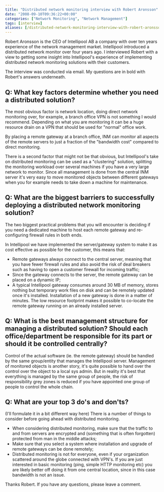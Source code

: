 ```yaml
---
title: "Distributed network monitoring interview with Robert Aronsson"
date: "2008-09-10T09:36:22+00:00"
categories: ["Network Monitoring", "Network Management"]
tags: [interview]
aliases: [/distributed-network-monitoring-interview-with-robert-aronsson/]
---
```


Robert Aronsson is the CEO of Intellipool AB a company with over ten years experience of the network management market. Intellipool introduced a distributed network monitor over four years ago. I interviewed Robert with a view to getting some insight into Intellipool's experience of implementing distributed network monitoring solutions with their customers.

The interview was conducted via email. My questions are in bold with Robert's answers underneath.

## Q: What key factors determine whether you need a distributed solution?

The most obvious factor is network location, doing direct network monitoring over, for example, a branch office VPN is not something I would recommend. Depending on what you are monitoring it can be a huge resource drain on a VPN that should be used for "normal" office work.

By placing a remote gateway at a branch office, INM can monitor all aspects of the remote servers to just a fraction of the "bandwidth cost" compared to direct monitoring.

There is a second factor that might not be that obvious, but Intellipool's take on distributed monitoring can be used as a "clustering" solution, splitting the monitoring workload over several machines if you have a very large network to monitor. Since all management is done from the central INM server it's very easy to move monitored objects between different gateways when you for example needs to take down a machine for maintenance.

## Q: What are the biggest barriers to successfully deploying a distributed network monitoring solution?

The two biggest practical problems that you will encounter is deciding if you need a dedicated machine to host each remote gateway and re-configuring firewall rules in both ends.

In Intellipool we have implemented the server/gateway system to make it as cost effective as possible for the customer, this means that:

- Remote gateways always connect to the central server, meaning that you have fewer firewall rules and also avoid the risk of deal breakers such as having to open a customer firewall for incoming traffic;
- Since the gateway connects to the server, the remote gateway can be placed on a dynamic IP;
- A typical Intellipool gateway consumes around 30 MB of memory, stores nothing but temporary work files on disk and can be remotely updated once it's installed. Installation of a new gateway is done in a matter of minutes. The low resource footprint makes it possible to co-locate the remote gateway running on an already installed server.

## Q: What is the best management structure for managing a distributed solution? Should each office/department be responsible for its part or should it be controlled centrally?

Control of the actual software (ie. the remote gateway) should be handled by the same group/entity that manages the Intellipool server. Management of monitored objects is another story, it's quite possible to hand over the control over the object to a local sys admin. But in reality it's best that everything is managed by the same group of people, the risk of responsibility grey zones is reduced if you have appointed one group of people to control the whole chain.

## Q: What are your top 3 do's and don'ts?

(I'll formulate it in a bit different way here) There is a number of things to consider before going ahead with distributed monitoring.

- When considering distributed monitoring, make sure that the traffic to and from servers are encrypted and (something that is often forgotten) protected from man in the middle attacks;
- Make sure that you select a system where installation and upgrade of remote gateways can be done remotely;
- Distributed monitoring is not for everyone, even if your organization scattered around the globe connected with VPN's. If you are just interested in basic monitoring (ping, simple HTTP monitoring etc) you are likely better off doing it from one central location, since in this case bandwidth is not an issue.

Thanks Robert. If you have any questions, please leave a comment.
